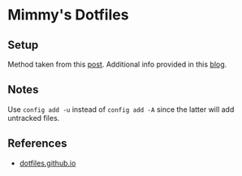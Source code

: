Mimmy's Dotfiles
================

Setup
-----

Method taken from this [post](https://news.ycombinator.com/item?id=11071754). Additional info provided in this [blog](https://www.atlassian.com/git/tutorials/dotfiles).

Notes
-----

Use `config add -u` instead of `config add -A` since the latter will add untracked files.

References
----------

- [dotfiles.github.io](https://dotfiles.github.io/)

